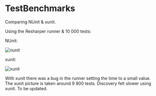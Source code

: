 # TestBenchmarks
Comparing NUnit &amp; xunit.

Using the Resharper runner & 10 000 tests:

NUnit:

![nunit](https://user-images.githubusercontent.com/1640096/29479299-a0d1d524-8471-11e7-87c7-c3d0dc1b7ecf.png)

xunit:

![xunit](https://user-images.githubusercontent.com/1640096/29479318-b729554a-8471-11e7-90fc-1b50e849297d.png)

With xunit there was a bug in the runner setting the time to a small value. The xunit picture is taken around 9 800 tests.
Discovery felt slower using xunit. To be updated.
